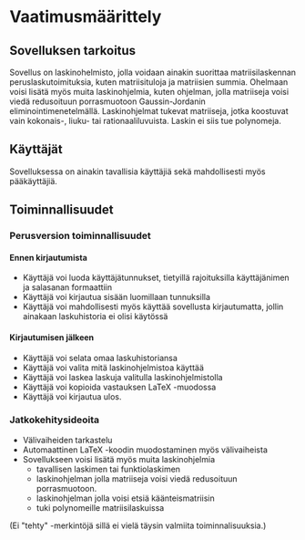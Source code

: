 # Vaatimusmäärittely
## Sovelluksen tarkoitus
Sovellus on laskinohelmisto, jolla voidaan ainakin suorittaa matriisilaskennan peruslaskutoimituksia, kuten matriisituloja ja matriisien summia. Ohelmaan voisi lisätä myös muita laskinohjelmia, kuten ohjelman, jolla matriiseja voisi viedä redusoituun porrasmuotoon Gaussin-Jordanin eliminointimenetelmällä. Laskinohjelmat tukevat matriiseja, jotka koostuvat vain kokonais-, liuku- tai rationaaliluvuista. Laskin ei siis tue polynomeja.

## Käyttäjät
Sovelluksessa on ainakin tavallisia käyttäjiä sekä mahdollisesti myös pääkäyttäjiä.

## Toiminnallisuudet
### Perusversion toiminnallisuudet
#### Ennen kirjautumista
* Käyttäjä voi luoda käyttäjätunnukset, tietyillä rajoituksilla käyttäjänimen ja salasanan formaattiin
* Käyttäjä voi kirjautua sisään luomillaan tunnuksilla
* Käyttäjä voi mahdollisesti myös käyttää sovellusta kirjautumatta, jollin ainakaan laskuhistoria ei olisi käytössä

#### Kirjautumisen jälkeen
* Käyttäjä voi selata omaa laskuhistoriansa
* Käyttäjä voi valita mitä laskinohjelmistoa käyttää
* Käyttäjä voi laskea laskuja valitulla laskinohjelmistolla
* Käyttäjä voi kopioida vastauksen LaTeX -muodossa
* Käyttäjä voi kirjautua ulos.

### Jatkokehitysideoita
* Välivaiheiden tarkastelu
* Automaattinen LaTeX -koodin muodostaminen myös välivaiheista
* Sovellukseen voisi lisätä myös muita laskinohjelmia
    * tavallisen laskimen tai funktiolaskimen
    * laskinohjelman jolla matriiseja voisi viedä redusoituun porrasmuotoon.
    * laskinohjelman jolla voisi etsiä käänteismatriisin
    * tuki polynomeille matriisilaskuissa

(Ei "tehty" -merkintöjä sillä ei vielä täysin valmiita toiminnalisuuksia.)